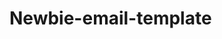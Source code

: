 # Newbie-email-template
<!-- Images for this email are hosted on https://mailchimp.com/ -->
<!-- The inlining & email test was done on https://putsmail.com/tests/success -->
<!--The very first Responsive HTML Email Template i built as an intro to email development-->
